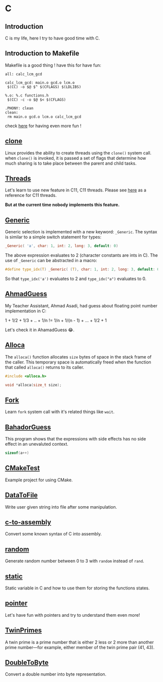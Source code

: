 # C

## Introduction

C is my life, here I try to have good time with C.

## Introduction to Makefile

Makefile is a good thing ! have this for have fun:

```make
all: calc_lcm_gcd

calc_lcm_gcd: main.o gcd.o lcm.o
 $(CC) -o $@ $^ $(CFLAGS) $(LDLIBS)

%.o: %.c functions.h
 $(CC) -c -o $@ $< $(CFLAGS)

.PHONY: clean
clean:
 rm main.o gcd.o lcm.o calc_lcm_gcd
```

check [here](http://www.cs.colby.edu/maxwell/courses/tutorials/maketutor/) for having even more fun !

## [clone](clone)

Linux provides the ability to create threads using the `clone()` system call.
when `clone()` is invoked, it is passed a set of flags that determine how much
sharing is to take place between the parent and child tasks.

## [Threads](Threads)

Let's learn to use new feature in C11, C11 threads.
Please see [here](http://en.cppreference.com/w/c/thread) as a reference for C11 threads.

**But at the current time nobody implements this feature.**

## [Generic](Generic)

Generic selection is implemented with a new keyword: `_Generic`.
The syntax is similar to a simple switch statement for types:

```c
_Generic( 'a', char: 1, int: 2, long: 3, default: 0)
```

The above expression evaluates to 2 (character constants are ints in C).
The use of `_Generic` can be abstracted in a macro:

```c
#define type_idx(T) _Generic( (T), char: 1, int: 2, long: 3, default: 0)
```

So that `type_idx('a')` evaluates to 2 and `type_idx("a")` evaluates to 0.

## [AhmadGuess](AhmadGuess)

My Teacher Assistant, Ahmad Asadi, had guess about floating point number implementation in C:

1 + 1/2 + 1/3 + .. + 1/n != 1/n + 1/(n - 1) + ... + 1/2 + 1

Let's check it in AhamadGuess :joy:.

## [Alloca](alloca)

The `alloca()` function allocates `size` bytes of space in the stack
frame of the caller. This temporary space is automatically freed
when the function that called `alloca()` returns to its caller.

```c
#include <alloca.h>

void *alloca(size_t size);
```

## [Fork](Fork)

Learn `fork` system call with it's related things like `wait`.

## [BahadorGuess](BahadorGuess)

This program shows that the expressions with side effects has no side effect in an unevaluted context.

```c
sizeof(a++)
```

## [CMakeTest](CMakeTest)

Example project for using CMake.

## [DataToFile](DataToFile)

Write user given string into file after some manipulation.

## [c-to-assembly](c-to-assembly)

Convert some known syntax of C into assembly.

## [random](random)

Generate random number between 0 to 3 with `random` instead of `rand`.

## [static](static)

Static variable in C and how to use them for storing the functions states.

## [pointer](pointer)

Let's have fun with pointers and try to understand them even more!

## [TwinPrimes](TwinPrimes)

A twin prime is a prime number that is either 2 less or 2 more than another prime number—for example, either member of the twin prime pair (41, 43).

## [DoubleToByte](DoubleToByte)

Convert a double number into byte representation.
